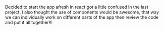 Decided to start the app afresh in react got a little confused in the last project. I also thought the use of components would be awesome, that way we can individually work on different parts of the app then review the code and put it all together!!!